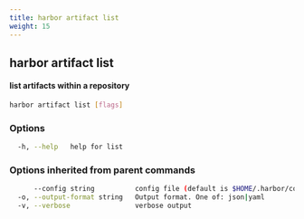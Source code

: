 ```yaml
---
title: harbor artifact list
weight: 15
---
```

## harbor artifact list

#### list artifacts within a repository

```sh
harbor artifact list [flags]
```

### Options

```sh
  -h, --help   help for list
```

### Options inherited from parent commands

```sh
      --config string          config file (default is $HOME/.harbor/config.yaml) (default "/home/user/.harbor/config.yaml")
  -o, --output-format string   Output format. One of: json|yaml
  -v, --verbose                verbose output
```

